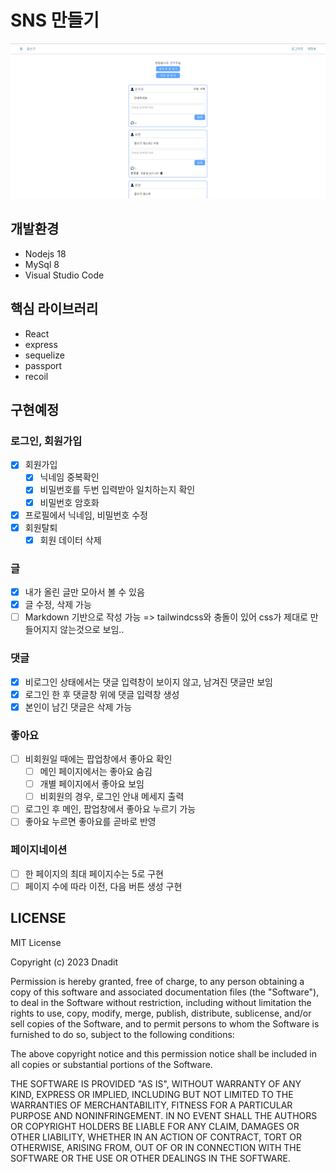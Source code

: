 # SNS 만들기
![프로젝트이미지](/images/project-sns.png)

## 개발환경
- Nodejs 18
- MySql 8
- Visual Studio Code

## 핵심 라이브러리
- React
- express
- sequelize
- passport
- recoil

## 구현예정
### 로그인, 회원가입
- [x] 회원가입
    - [x] 닉네임 중복확인
    - [x] 비밀번호를 두번 입력받아 일치하는지 확인
    - [x] 비밀번호 암호화
- [x] 프로필에서 닉네임, 비밀번호 수정
- [x] 회원탈퇴
    - [x] 회원 데이터 삭제

### 글
- [x] 내가 올린 글만 모아서 볼 수 있음
- [x] 글 수정, 삭제 가능
- [ ] Markdown 기반으로 작성 가능 => tailwindcss와 충돌이 있어 css가 제대로 만들어지지 않는것으로 보임..

### 댓글
- [x] 비로그인 상태에서는 댓글 입력창이 보이지 않고, 남겨진 댓글만 보임
- [x] 로그인 한 후 댓글창 위에 댓글 입력창 생성
- [x] 본인이 남긴 댓글은 삭제 가능

### 좋아요
- [ ] 비회원일 때에는 팝업창에서 좋아요 확인
    - [ ] 메인 페이지에서는 좋아요 숨김
    - [ ] 개별 페이지에서 좋아요 보임
    - [ ] 비회원의 경우, 로그인 안내 메세지 출력
- [ ] 로그인 후 메인, 팝업창에서 좋아요 누르기 가능
- [ ] 좋아요 누르면 좋아요를 곧바로 반영

### 페이지네이션
- [ ] 한 페이지의 최대 페이지수는 5로 구현
- [ ] 페이지 수에 따라 이전, 다음 버튼 생성 구현

## LICENSE
MIT License

Copyright (c) 2023 Dnadit

Permission is hereby granted, free of charge, to any person obtaining a copy of this software and associated documentation files (the "Software"), to deal in the Software without restriction, including without limitation the rights to use, copy, modify, merge, publish, distribute, sublicense, and/or sell copies of the Software, and to permit persons to whom the Software is furnished to do so, subject to the following conditions:

The above copyright notice and this permission notice shall be included in all copies or substantial portions of the Software.

THE SOFTWARE IS PROVIDED "AS IS", WITHOUT WARRANTY OF ANY KIND, EXPRESS OR IMPLIED, INCLUDING BUT NOT LIMITED TO THE WARRANTIES OF MERCHANTABILITY, FITNESS FOR A PARTICULAR PURPOSE AND NONINFRINGEMENT. IN NO EVENT SHALL THE AUTHORS OR COPYRIGHT HOLDERS BE LIABLE FOR ANY CLAIM, DAMAGES OR OTHER LIABILITY, WHETHER IN AN ACTION OF CONTRACT, TORT OR OTHERWISE, ARISING FROM, OUT OF OR IN CONNECTION WITH THE SOFTWARE OR THE USE OR OTHER DEALINGS IN THE SOFTWARE.
